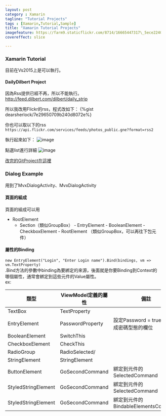 ```yaml
---
layout: post
category : Xamarin 
tagline: "Tutorial Projects"
tags : [Xamarin,Tutorial,Sample]
title: "Xamarin Tutorial Projects"
imagefeature: https://farm9.staticflickr.com/8714/16665447317\_5ece224043\_h.jpg
covereffect: slice

---
```




### Xamarin Tutorial
目前在Vs2015上是可以執行。

#### DailyDilbert Project
因為Rss提供已經不再，所以不能執行。
http://feed.dilbert.com/dilbert/daily_strip

所以我改用Flickr的rss，程式改如下：
{%gist dearsherlock/7e29650709b240d8072e%}

你也可以取以下的rss
`https://api.flickr.com/services/feeds/photos_public.gne?format=rss2
`

執行起來如下：
![image](https://farm9.staticflickr.com/8715/16313994273_95b485260f_o.png)

點選list進行詳細
![image](https://farm8.staticflickr.com/7622/16313996373_09edfba742_o.png)

[改完的GitProject在這裡](https://github.com/dearsherlock/XamarinCross_Tutorial/tree/master/DailyDilbert)


### Dialog Example

用到了MvxDialogActivity、MvxDialogActivity

#### 頁面的組成
頁面的組成可以用
 - RootElement 
    - Section（類似GroupBox）
    		- EntryElement
    		- BooleanElement
    		- CheckboxElement
    		- RootElement （類似GroupBox，可以再往下包元件）
    		
#### 屬性的Binding

` new EntryElement("Login", "Enter Login name").Bind(bindings, vm => vm.TextProperty)
`    			
.Bind方法的參數中binding為要綁定的來源，後面就是你要Binding到Context的哪個屬性，通常會綁定到這些元件的Value屬性。  
ex:  
 
| 類型                | ViewModel定義的屬性 | 備註                                       |
|---------------------|---------------------|--------------------------------------------|
| TextBox             | TextProperty        |                                            |
| EntryElement        | PasswordProperty    | 設定Password = true 就會變成密碼型態的欄位 |
| BooleanElement      | SwitchThis          |                                            |
| CheckboxElement     | CheckThis           |                                            |
| RadioGroup          | RadioSelected/      |                                            |
| StringElement       | StringElement       |                                            |
| ButtonElement       | GoSecondCommand     | 綁定到元件的SelectedCommand                |
| StyledStringElement | GoSecondCommand     | 綁定到元件的SelectedCommand                |
| StyledStringElement | GoSecondCommand     | 綁定到元件的BindableElementsCommand        | 
